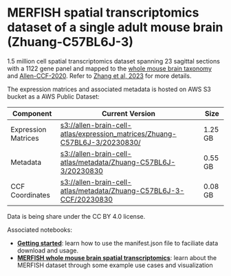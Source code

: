 # MERFISH spatial transcriptomics dataset of a single adult mouse brain (Zhuang-C57BL6J-3)

1.5 million cell spatial transcriptomics dataset spanning 23 sagittal sections with a 1122 gene panel and mapped to the  [whole mouse brain taxonomy](WMB-taxonomy.md) and [Allen-CCF-2020](Allen-CCF-2020.md). Refer to [Zhang et al, 2023](https://doi.org/10.1101/2023.03.06.531348) for more details.

The expression matrices and associated metadata is hosted on AWS S3 bucket as a AWS Public Dataset:

| Component | Current Version | Size |
|---|--|---|
| Expression Matrices | [s3://allen-brain-cell-atlas/expression_matrices/Zhuang-C57BL6J-3/20230830/](https://allen-brain-cell-atlas.s3.us-west-2.amazonaws.com/index.html#expression_matrices/Zhuang-C57BL6J-3/20230830/) | 1.25 GB |
| Metadata | [s3://allen-brain-cell-atlas/metadata/Zhuang-C57BL6J-3/20230830](https://allen-brain-cell-atlas.s3.us-west-2.amazonaws.com/index.html#metadata/Zhuang-C57BL6J-3/20230830/) | 0.55 GB |
| CCF Coordinates | [s3://allen-brain-cell-atlas/metadata/Zhuang-C57BL6J-3-CCF/20230830](https://allen-brain-cell-atlas.s3.us-west-2.amazonaws.com/index.html#metadata/Zhuang-C57BL6J-3-CCF/20230830/) | 0.08 GB |

Data is being share under the CC BY 4.0 license.

Associated notebooks:
* [**Getting started**](../notebooks/getting_started.ipynb): learn how to use the manifest.json file to faciliate data download and usage.
* [**MERFISH whole mouse brain spatial transcriptomics**](../notebooks/zhuang_merfish_tutorial.ipynb): learn about the MERFISH dataset through some example use cases and visualization
